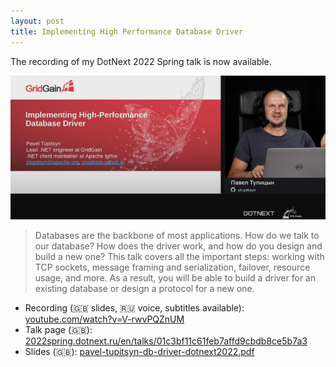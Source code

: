 ```yaml
---
layout: post
title: Implementing High Performance Database Driver
---
```


The recording of my DotNext 2022 Spring talk is now available. 

![DotNext](../images/dotnext_2022_thumb.jpg)

> Databases are the backbone of most applications. How do we talk to our database? How does the driver work, and how do you design and build a new one? This talk covers all the important steps: working with TCP sockets, message framing and serialization, failover, resource usage, and more. As a result, you will be able to build a driver for an existing database or design a protocol for a new one.

* Recording (🇬🇧 slides, 🇷🇺 voice, subtitles available): [youtube.com/watch?v=V-rwvPQZnUM](https://www.youtube.com/watch?v=V-rwvPQZnUM)
* Talk page (🇬🇧): [2022spring.dotnext.ru/en/talks/01c3bf11c61feb7affd9cbdb8ce5b7a3](https://2022spring.dotnext.ru/en/talks/01c3bf11c61feb7affd9cbdb8ce5b7a3/)
* Slides (🇬🇧): [pavel-tupitsyn-db-driver-dotnext2022.pdf](https://squidex.jugru.team/api/assets/srm/4348fdc0-3b4b-49a0-b877-4d9d20574bc4/pavel-tupitsyn-db-driver-dotnext2022.pdf)

